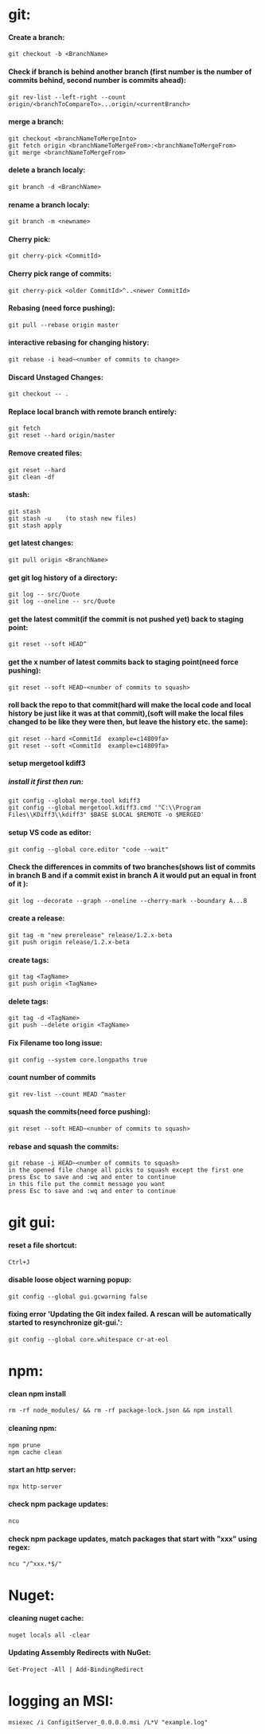 # git:

#### Create a branch:
```
git checkout -b <BranchName>
```


#### Check if branch is behind another branch (first number is the number of commits behind, second number is commits ahead):
```
git rev-list --left-right --count origin/<branchToCompareTo>...origin/<currentBranch>
```


#### merge a branch:
```
git checkout <branchNameToMergeInto>
git fetch origin <branchNameToMergeFrom>:<branchNameToMergeFrom>
git merge <branchNameToMergeFrom>
```


#### delete a branch localy:
```
git branch -d <BranchName>
```


#### rename a branch localy:
```
git branch -m <newname>
```


#### Cherry pick:
```
git cherry-pick <CommitId>
```


#### Cherry pick range of commits:
```
git cherry-pick <older CommitId>^..<newer CommitId>
```


#### Rebasing (need force pushing):
```
git pull --rebase origin master
```


#### interactive rebasing for changing history:
```
git rebase -i head~<number of commits to change>
```


#### Discard Unstaged Changes:
```
git checkout -- .
```


#### Replace local branch with remote branch entirely:
```
git fetch
git reset --hard origin/master
```


#### Remove created files:
```
git reset --hard
git clean -df
```


#### stash:
```
git stash
git stash -u	(to stash new files)
git stash apply
```


#### get latest changes:
```
git pull origin <BranchName>
```


#### get git log history of a directory:
```
git log -- src/Quote
git log --oneline -- src/Quote
```


#### get the latest commit(if the commit is not pushed yet) back to staging point:
```
git reset --soft HEAD^
```


#### get the x number of latest commits back to staging point(need force pushing):
```
git reset --soft HEAD~<number of commits to squash>
```


#### roll back the repo to that commit(hard will make the local code and local history be just like it was at that commit),(soft will make the local files changed to be like they were then, but leave the history etc. the same):
```
git reset --hard <CommitId  example=c14809fa>
git reset --soft <CommitId  example=c14809fa>
```


#### setup mergetool kdiff3
##### install it first then run:
```
git config --global merge.tool kdiff3
git config --global mergetool.kdiff3.cmd '"C:\\Program Files\\KDiff3\\kdiff3" $BASE $LOCAL $REMOTE -o $MERGED'
```


#### setup VS code as editor:
```
git config --global core.editor "code --wait"
```


#### Check the differences in commits of two branches(shows list of commits in branch B and if a commit exist in branch A it would put an equal in front of it ):
```
git log --decorate --graph --oneline --cherry-mark --boundary A...B
```


#### create a release:
```
git tag -m "new prerelease" release/1.2.x-beta
git push origin release/1.2.x-beta
```


#### create tags:
```
git tag <TagName>
git push origin <TagName>
```


#### delete tags:
```
git tag -d <TagName>
git push --delete origin <TagName>
```


#### Fix Filename too long issue:
```
git config --system core.longpaths true
```


#### count number of commits
```
git rev-list --count HEAD ^master
```


#### squash the commits(need force pushing):
```
git reset --soft HEAD~<number of commits to squash>
```


#### rebase and squash the commits:
```
git rebase -i HEAD~<number of commits to squash>
in the opened file change all picks to squash except the first one
press Esc to save and :wq and enter to continue
in this file put the commit message you want
press Esc to save and :wq and enter to continue
```



# git gui:

#### reset a file shortcut:
```
Ctrl+J
```


#### disable loose object warning popup:
```
git config --global gui.gcwarning false
```


#### fixing error 'Updating the Git index failed. A rescan will be automatically started to resynchronize git-gui.':
```
git config --global core.whitespace cr-at-eol
```



# npm:

#### clean npm install
```
rm -rf node_modules/ && rm -rf package-lock.json && npm install
```


#### cleaning npm:
```
npm prune
npm cache clean
```


#### start an http server:
```
npx http-server
```


#### check npm package updates:
```
ncu
```


#### check npm package updates, match packages that start with "xxx" using regex:
```
ncu "/^xxx.*$/"
```


# Nuget:

#### cleaning nuget cache:
```
nuget locals all -clear
```


#### Updating Assembly Redirects with NuGet:
```
Get-Project -All | Add-BindingRedirect
```



# logging an MSI:
```
msiexec /i ConfigitServer_0.0.0.0.msi /L*V "example.log"
```


